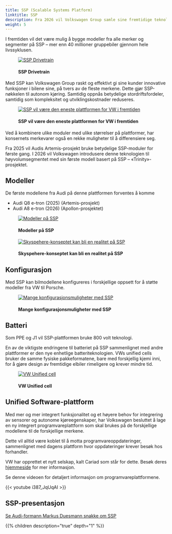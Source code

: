 ```yaml
---
title: SSP (Scalable Systems Platform)
linktitle: SSP
description: Fra 2026 vil Volkswagen Group samle sine fremtidige teknologier på Scalable Systems Platform (SSP). Etter det modulære elektriske drivsettet (MEB) og Premium Platform Electric (PPE), representerer SSP neste generasjon av helelektrisk, heldigital og svært skalerbar mekatronikkplattform.
weight: 5
---
```

<!-- markdownlint-disable MD033 -->
I fremtiden vil det være mulig å bygge modeller fra alle merker og segmenter på SSP – mer enn 40 millioner gruppebiler gjennom hele livssyklusen.

<figure>
    <a href="https://media.electrichasgoneaudi.net/multimedia/technology/bev-platforms/ssp/drivetrain.jpg">
        <img src="https://media.electrichasgoneaudi.net/multimedia/technology/bev-platforms/ssp/drivetrains.jpg"
        alt="SSP Drivetrain" title="SSP Drivetrain">
    </a>
    <figcaption><h4>SSP Drivetrain</h4></figcaption>
</figure>

Med SSP kan Volkswagen Group raskt og effektivt gi sine kunder innovative funksjoner i bilene sine, på tvers av de fleste merkene. Dette gjør SSP-nøkkelen til autonom kjøring. Samtidig oppnås betydelige stordriftsfordeler, samtidig som kompleksitet og utviklingskostnader reduseres.

<figure>
    <a href="https://media.electrichasgoneaudi.net/multimedia/technology/bev-platforms/ssp/ssp1.png">
        <img src="https://media.electrichasgoneaudi.net/multimedia/technology/bev-platforms/ssp/ssp1s.png"
        alt="SSP vil være den eneste plattformen for VW i fremtiden" title="SSP vil være den eneste plattformen for VW i fremtiden">
    </a>
    <figcaption><h4>SSP vil være den eneste plattformen for VW i fremtiden</h4></figcaption>
</figure>

Ved å kombinere ulike moduler med ulike størrelser på plattformer, har konsernets merkevarer også en rekke muligheter til å differensiere seg.

Fra 2025 vil Audis Artemis-prosjekt bruke betydelige SSP-moduler for første gang. I 2026 vil Volkswagen introdusere denne teknologien til høyvolumsegmentet med sin første modell basert på SSP – «Trinity»-prosjektet.

## Modeller

De første modellene fra Audi på denne plattformen forventes å komme

- Audi Q8 e-tron (2025) (Artemis-prosjekt)
- Audi A8 e-tron (2026) (Apollon-prosjektet)

<figure>
    <a href="https://media.electrichasgoneaudi.net/multimedia/technology/bev-platforms/ssp/ssp2.png">
        <img src="https://media.electrichasgoneaudi.net/multimedia/technology/bev-platforms/ssp/ssp2s.png"
        alt="Modeller på SSP" title="Modeller på SSP">
    </a>
    <figcaption><h4>Modeller på SSP</h4></figcaption>
</figure>

<figure>
    <a href="https://media.electrichasgoneaudi.net/multimedia/articles/audiskysphereconcept/audiskysphereconcept_1.jpg">
        <img src="https://media.electrichasgoneaudi.net/multimedia/articles/audiskysphereconcept/audiskysphereconcept_1s.jpg" alt="Skyspehere-konseptet kan bli en realitet på SSP" title="Skyspehere-konseptet kan bli en realitet på SSP">
    </a>
    <figcaption><h4>Skyspehere-konseptet kan bli en realitet på SSP</h4></figcaption>
</figure>

## Konfigurasjon

Med SSP kan bilmodellene konfigureres i forskjellige oppsett for å støtte modeller fra VW til Porsche.

<figure>
    <a href="https://media.electrichasgoneaudi.net/multimedia/technology/bev-platforms/ssp/ssp3.png">
        <img src="https://media.electrichasgoneaudi.net/multimedia/technology/bev-platforms/ssp/ssp3s.png"
        alt="Mange konfigurasjonsmuligheter med SSP" title="Mange konfigurasjonsmuligheter med SSP">
    </a>
    <figcaption><h4>Mange konfigurasjonsmuligheter med SSP</h4></figcaption>
</figure>

## Batteri

Som PPE og J1 vil SSP-plattformen bruke 800 volt teknologi.

En av de viktigste endringene til batteriet på SSP sammenlignet med andre plattformer er den nye enhetlige batteriteknologien. VWs unified cells bruker de samme fysiske pakkeformatene, bare med forskjellig kjemi inni, for å gjøre design av fremtidige elbiler rimeligere og krever mindre tid.

<figure>
    <a href="https://media.electrichasgoneaudi.net/multimedia/technology/bev-platforms/ssp/unifiedcell1.jpg">
        <img src="https://media.electrichasgoneaudi.net/multimedia/technology/bev-platforms/ssp/unifiedcell1s.jpg"
        alt="VW Unified cell" title="VW Unified cell">
    </a>
    <figcaption><h4>VW Unified cell</h4></figcaption>
</figure>

## Unified Software-plattform

Med mer og mer integrert funksjonalitet og et høyere behov for integrering av sensorer og autonome kjøreegenskaper, har Volkswagen besluttet å lage en ny integrert programvareplattform som skal brukes på de forskjellige modellene til de forskjellige merkene.

Dette vil alltid være koblet til å motta programvareoppdateringer, sammenlignet med dagens plattform hvor oppdateringer krever besøk hos forhandler.

VW har opprettet et nytt selskap, kalt Cariad som står for dette. Besøk deres [hjemmeside](https://cariad.technology/) for mer informasjon.

Se denne videoen for detaljert informasjon om programvareplattformene.

{{< youtube i387_JqUqAI >}}

## SSP-presentasjon

[Se Audi-formann Markus Duesmann snakke om SSP](https://comsatmedia.s3.eu-west-1.amazonaws.com/vw/vwnewsroom/2021-07-13_strategy_day/vw_210713_strategyday_speech_duesmann_en.mp4)

{{% children description="true" depth="1" %}}

